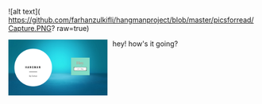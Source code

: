 ![alt text]( https://github.com/farhanzulkifli/hangmanproject/blob/master/picsforread/Capture.PNG? raw=true)

<img src="/picsforread/Capture.PNG"
     style="float: left; margin-right: 10px;"
     width = 200px />

hey! how's it going?